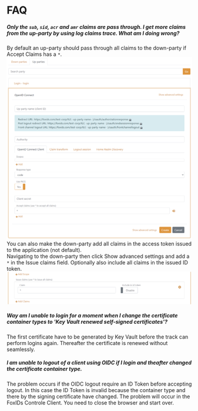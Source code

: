 # FAQ

##### Only the `sub`, `sid`, `acr` and `amr` claims are pass through. I get more claims from the up-party by using log claims trace. What am I doing wrong?
By default an up-party should pass through all claims to the down-party if Accept Claims has a `*`.
![Up-party default pass through all claims to the down-party](images/faq-pass-through-all-claims-up-party.png)
You can also make the down-party add all claims in the access token issued to the application (not default).  
Navigating to the down-party then click Show advanced settings and add a `*` in the Issue claims field. Optionally also include all claims in the issued ID token.
![Make the down-party issue all claims](images/faq-pass-through-all-claims-down-party.png)

##### Way am I unable to login for a moment when I change the certificate container types to 'Key Vault renewed self-signed certificates'?
The first certificate have to be generated by Key Vault before the track can perform logins again. Thereafter the certificate is renewed without seamlessly.

##### I am unable to logout of a client using OIDC if I login and theafter changed the certificate container type.
The problem occurs if the OIDC logout require an ID Token before accepting logout. In this case the ID Token is invalid because the container type and there by the signing certificate have changed.
The problem will occur in the FoxIDs Controle Client. You need to close the browser and start over.

